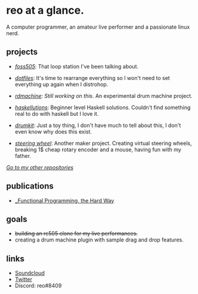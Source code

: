 <h1>reo at a glance.</h1>

A computer programmer, an amateur live performer and a passionate linux nerd.

<h2>projects</h2>

- [_foss505_](https://github.com/ramazanemreosmanoglu/foss505): That loop station I've been talking about.

- [_dotfiles_](https://github.com/ramazanemreosmanoglu/dotfiles): It's time to rearrange everything so I won't need to set everything up again when I distrohop.

- [_rdmachine_](https://github.com/ramazanemreosmanoglu/rdmachine): _Still working on this._ An experimental drum machine project.

- [_haskellutions_](https://github.com/ramazanemreosmanoglu/haskellutions): Beginner level Haskell solutions. Couldn't find something real to do with haskell but I love it.

- [_drumkit_](https://github.com/ramazanemreosmanoglu/drumkit): Just a toy thing, I don't have much to tell about this, I don't even know why does this exist.

- [_steering wheel_](https://github.com/ramazanemreosmanoglu/steering-wheel): Another maker project. Creating virtual steering wheels, breaking 1$ cheap rotary encoder and a mouse, having fun with my father.

[_Go to my other repositories_](https://github.com/ramazanemreosmanoglu?tab=repositories)

<h2>publications</h2>

- [_Functional Programming, the Hard Way](https://github.com/reo6/functional-programming-the-hard-way)

<h2>goals</h2>

- ~~building an rc505 clone for my live performances.~~
- creating a drum machine plugin with sample drag and drop features.

<h2>links</h2>

- [Soundcloud](https://soundcloud.com/reo-522799201)
- [Twitter](https://twitter.com/Emreasaurus)
- Discord: reo#8409
